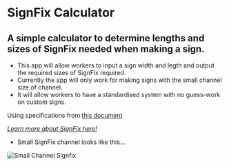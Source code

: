 # SignFix Calculator
## A simple calculator to determine lengths and sizes of SignFix needed when making a sign.

- This app will allow workers to input a sign width and legth and output the required sizes of SignFix required.
- Currently the app will only work for making signs with the small channel size of channel.
- It will allow workers to have a standardised system with no guess-work on custom signs.

Using specifications from [this document](http://www.signfix.co.nz/index.php/important-technical-information-1/signfix-centre-spacing-information)

[*Learn more about SignFix here!*](https://www.signfix.co.nz/index.php/channel-systems/small-channel-new)

- Small SignFix channel looks like this...

![Small Channel Signfix](https://www.signfix.co.nz/images/stories/virtuemart/category/Small%20Channel.jpg)


